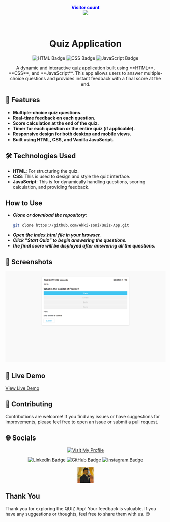 <p align="center">
  <b style="color: blue;  ">Visitor count</b>
  <br>
  <a style="" href="https://github.com/Akki-soni">
  <img src="https://komarev.com/ghpvc/?username=akki-soni&label=Profile%20views&color=0e75b6&style=flat" />
  </a>
</p>
<p align="center"> <a href="https://twitter.com/" target="blank"><img src="https://img.shields.io/twitter/follow/?logo=twitter&style=for-the-badge" alt="" /></a> </p>

<h1 align="center">Quiz Application</h1>

<p align="center">
  <img src="https://img.shields.io/badge/HTML-E34F26?style=for-the-badge&logo=html5&logoColor=white" alt="HTML Badge">
  <img src="https://img.shields.io/badge/CSS-1572B6?style=for-the-badge&logo=css3&logoColor=white" alt="CSS Badge">
  <img src="https://img.shields.io/badge/JavaScript-F7DF1E?style=for-the-badge&logo=javascript&logoColor=black" alt="JavaScript Badge">
</p>

<p align="center">
  A dynamic and interactive quiz application built using **HTML**, **CSS**, and **JavaScript**. This app allows users to answer multiple-choice questions and provides instant feedback with a final score at the end.
</p>

## 🚀 Features

- **Multiple-choice quiz questions.**
- **Real-time feedback on each question.**
- **Score calculation at the end of the quiz.**
- **Timer for each question or the entire quiz (if applicable).**
- **Responsive design for both desktop and mobile views.**
- **Built using HTML, CSS, and Vanilla JavaScript.**

## 🛠️ Technologies Used

- **HTML**: For structuring the quiz.
- **CSS**: This is used to design and style the quiz interface.
- **JavaScript**: This is for dynamically handling questions, scoring calculation, and providing feedback.

## How to Use

- **_Clone or download the repository:_**
  ```bash
  git clone https://github.com/Akki-soni/Quiz-App.git
  ```
- **_*Open the index.html file in your browser.*_**
- **_*Click "Start Quiz" to begin answering the questions.*_**
- **_*the final score will be displayed after answering all the questions.*_**

## 🌟 Screenshots

![Quiz Screenshot](/Quiz%20Screenshot.png)

## 🔗 Live Demo

[View Live Demo](https://quiz-app-sable-six.vercel.app/)

## 🤝 Contributing

Contributions are welcome! If you find any issues or have suggestions for improvements, please feel free to open an issue or submit a pull request.

## 🌐 Socials

<div align="center">

[![Visit My Profile](https://img.shields.io/badge/Visit%20My%20Profile-%23121011.svg?style=for-the-badge&logo=github&logoColor=white)](https://github.com/Akki-soni)

[![LinkedIn Badge](https://img.shields.io/badge/LinkedIn-%230077B5.svg?logo=linkedin&logoColor=white)](https://www.linkedin.com/in/akashchandraverma/)
[![GitHub Badge](https://img.shields.io/badge/GitHub-%23121011.svg?style=for-the-badge&logo=github&logoColor=white)](https://github.com/Akki-soni)
[![Instagram Badge](https://img.shields.io/badge/Instagram-%23E4405F.svg?style=for-the-badge&logo=instagram&logoColor=white)](https://www.instagram.com/akki_214g/)

<a href="">
  <img src="logoo.jpeg" alt="Icon" style="vertical-align:middle; width:50px; height:auto;">
</a>

</div>

## Thank You

Thank you for exploring the QUIZ App! Your feedback is valuable. If you have any suggestions or thoughts, feel free to share them with us. 😊
